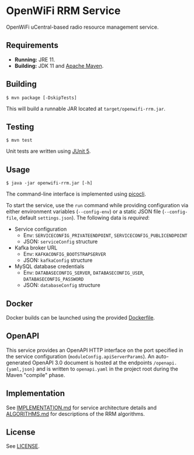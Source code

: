 # OpenWiFi RRM Service
OpenWiFi uCentral-based radio resource management service.

## Requirements
* **Running:** JRE 11.
* **Building:** JDK 11 and [Apache Maven].

## Building
```
$ mvn package [-DskipTests]
```
This will build a runnable JAR located at `target/openwifi-rrm.jar`.

## Testing
```
$ mvn test
```
Unit tests are written using [JUnit 5].

## Usage
```
$ java -jar openwifi-rrm.jar [-h]
```
The command-line interface is implemented using [picocli].

To start the service, use the `run` command while providing configuration via
either environment variables (`--config-env`) or a static JSON file
(`--config-file`, default `settings.json`). The following data is *required*:
* Service configuration
    * Env: `SERVICECONFIG_PRIVATEENDPOINT`, `SERVICECONFIG_PUBLICENDPOINT`
    * JSON: `serviceConfig` structure
* Kafka broker URL
    * Env: `KAFKACONFIG_BOOTSTRAPSERVER`
    * JSON: `kafkaConfig` structure
* MySQL database credentials
    * Env: `DATABASECONFIG_SERVER`, `DATABASECONFIG_USER`, `DATABASECONFIG_PASSWORD`
    * JSON: `databaseConfig` structure

## Docker
Docker builds can be launched using the provided [Dockerfile](Dockerfile).

## OpenAPI
This service provides an OpenAPI HTTP interface on the port specified in the
service configuration (`moduleConfig.apiServerParams`). An auto-generated
OpenAPI 3.0 document is hosted at the endpoints `/openapi.{yaml,json}` and is
written to `openapi.yaml` in the project root during the Maven "compile" phase.

## Implementation
See [IMPLEMENTATION.md](IMPLEMENTATION.md) for service architecture details and
[ALGORITHMS.md](ALGORITHMS.md) for descriptions of the RRM algorithms.

## License
See [LICENSE](LICENSE).


[Apache Maven]: https://maven.apache.org/
[JUnit 5]: https://junit.org/junit5/
[picocli]: https://picocli.info/
